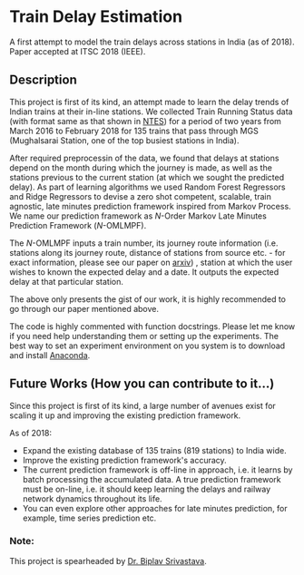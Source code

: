 # Train Delay Estimation
A first attempt to model the train delays across stations in India (as of 2018).
Paper accepted at ITSC 2018 (IEEE).

## Description
This project is first of its kind, an attempt made to learn the delay trends of
Indian trains at their in-line stations. We collected Train Running Status data
(with format same as that shown in [NTES](
https://enquiry.indianrail.gov.in/mntes/))
for a period of two years from March 2016 to February 2018 for 135 trains that
pass through MGS (Mughalsarai Station, one of the top busiest stations in India).

After required preprocessin of the data, we found that delays at stations depend
on the month during which the journey is made, as well as the stations previous
to the current station (at which we sought the predicted delay). As part of
learning algorithms we used Random Forest Regressors and Ridge Regressors to
devise a zero shot competent, scalable, train agnostic, late minutes prediction
framework inspired from Markov Process. We name our prediction framework as
*N*-Order Markov Late Minutes Prediction Framework (*N*-OMLMPF).

The *N*-OMLMPF inputs a train number, its journey route information (i.e.
stations along its journey route, distance of stations from source etc. - for
exact information, please see our paper on [arxiv](
https://arxiv.org/abs/1806.02825))
, station at which the user wishes to known the expected delay and a date. It
outputs the expected delay at that particular station.

The above only presents the gist of our work, it is highly recommended to go
through our paper mentioned above.

The code is highly commented with function docstrings. Please let me know if you
need help understanding them or setting up the experiments. The best way to set
an experiment environment on you system is to download and install [Anaconda](
https://www.anaconda.com/download/).


## Future Works (How you can contribute to it...)
Since this project is first of its kind, a large number of avenues exist for
scaling it up and improving the existing prediction framework.

As of 2018:
- Expand the existing database of 135 trains (819 stations) to India wide.
- Improve the existing prediction framework's accuracy.
- The current prediction framework is off-line in approach, i.e. it learns by
  batch processing the accumulated data. A true prediction framework must be
  on-line, i.e. it should keep learning the delays and railway network dynamics
  throughout its life.
- You can even explore other approaches for late minutes prediction, for example,
  time series prediction etc.

### Note:
This project is spearheaded by [Dr. Biplav Srivastava](
https://researcher.watson.ibm.com/researcher/view.php?person=us-biplavs).
